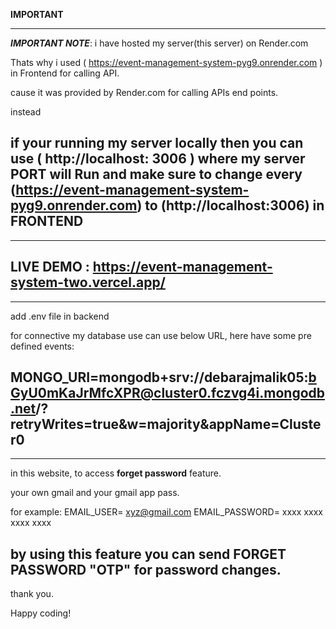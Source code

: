**IMPORTANT**

----------------------------------------------------------------------------------------------------------------------------------------------------------------------------------
***IMPORTANT NOTE***: i have hosted my server(this server) on Render.com 

Thats why i used ( https://event-management-system-pyg9.onrender.com ) in Frontend for calling API. 

cause it was provided by Render.com for calling APIs end points.


instead 


if your running my server locally then you can use ( http://localhost: 3006 ) where my server PORT will Run
and make sure to change every (https://event-management-system-pyg9.onrender.com) to (http://localhost:3006) in **FRONTEND**
---------------------------------------------------------------------------------------------------------------------------------------------------------------------------------





---------------------------------------------------------------
LIVE DEMO :  https://event-management-system-two.vercel.app/
---------------------------------------------------------------




--------------------------------------------------------------------
add  .env file in backend

for connective my database use can use below URL,
here have some pre defined events:

MONGO_URI=mongodb+srv://debarajmalik05:bGyU0mKaJrMfcXPR@cluster0.fczvg4i.mongodb.net/?retryWrites=true&w=majority&appName=Cluster0
------------------------------------------------------------------------------------------------------------------------------------



-----------------------------------------------------------------------------------------------------------------------------------
in this website, to access  **forget password** feature.

your own gmail and your gmail app pass.

for example:
EMAIL_USER=  xyz@gmail.com
EMAIL_PASSWORD=  xxxx xxxx xxxx xxxx


by using this feature you can send FORGET PASSWORD "OTP" for password changes.
------------------------------------------------------------------------------------------------------------------------------------


thank you.

Happy coding!



